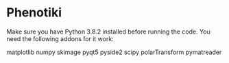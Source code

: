 # Phenotiki
Make sure you have Python 3.8.2 installed before running the code.
You need the following addons for it work:

matplotlib
numpy
skimage
pyqt5
pyside2
scipy
polarTransform
pymatreader
